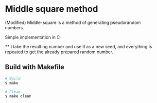 # Middle square method
(Modified) Middle-square is a method of generating pseudorandom numbers.

Simple implementation in C

** I take the resulting number and use it as a new seed, and everything is repeated to get the already prepared random number.

## Build with Makefile
```bash
# Build
$ make

# Clean
$ make clean
```
